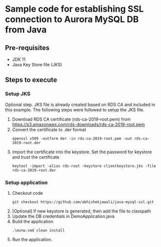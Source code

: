 # Sample code for establishing SSL connection to Aurora MySQL DB from Java

## Pre-requisites
-  JDK 11
- Java Key Store file (JKS)



## Steps to execute

### Setup JKS 
Optional step. JKS file is already created based on RDS CA and included in this example. The following steps were followed to setup the JKS file. 

1. Download RDS CA certificate (rds-ca-2019-root.pem) from https://s3.amazonaws.com/rds-downloads/rds-ca-2019-root.pem
2. Convert the certificate to .der format
    ```
    openssl x509 -outform der -in rds-ca-2019-root.pem -out rds-ca-2019-root.der
    ```
3. Import the certificate into the keystore. Set the password for keystore and trust the certificate
    ```
    keytool -import -alias rds-root -keystore clientkeystore.jks -file rds-ca-2019-root.der                    
    ```

### Setup application

1. Checkout code
    ```
    git checkout https://github.com/abhishekjawali/java-mysql-ssl.git
    ```
2.  [Optional] If new keystore is generated, then add the file to classpath
3.  Update the DB credentials in DemoApplication.java
4.  Build the application
    ```
    .\mvnw.cmd clean install
    ```
5. Run the application. 